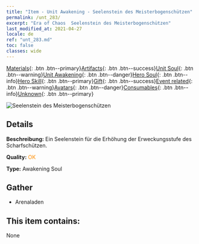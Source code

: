 ```yaml
---
title: "Item - Unit Awakening - Seelenstein des Meisterbogenschützen"
permalink: /unt_283/
excerpt: "Era of Chaos  Seelenstein des Meisterbogenschützen"
last_modified_at: 2021-04-27
locale: de
ref: "unt_283.md"
toc: false
classes: wide
---
```

 [Materials](/ItemsDE/){: .btn .btn--primary}[Artifacts](/ItemsDE/Artifacts/){: .btn .btn--success}[Unit Soul](/ItemsDE/UnitSoul/){: .btn .btn--warning}[Unit Awakening](/ItemsDE/UnitAwakening/){: .btn .btn--danger}[Hero Soul](/ItemsDE/HeroSoul/){: .btn .btn--info}[Hero Skill](/ItemsDE/HeroSkill/){: .btn .btn--primary}[Gift](/ItemsDE/Gift/){: .btn .btn--success}[Event related](/ItemsDE/Events/){: .btn .btn--warning}[Avatars](/ItemsDE/Avatars/){: .btn .btn--danger}[Consumables](/ItemsDE/Consumables/){: .btn .btn--info}[Unknown](/ItemsDE/Unknown/){: .btn .btn--primary}

 ![Seelenstein des Meisterbogenschützen](/images/u/tia_nushou.jpg)

## Details
 **Beschreibung:** Ein Seelenstein für die Erhöhung der Erweckungsstufe des Scharfschützen.

 **Quality:** <span style="color: #FF8C00">OK</span>

 **Type:** Awakening Soul

## Gather

*    Arenaladen 

## This item contains:

  None

